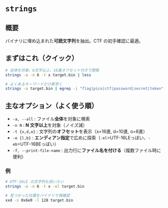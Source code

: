 # `strings`

## 概要

バイナリに埋め込まれた**可読文字列**を抽出。CTF の初手確認に最適。

## まずはこれ（クイック）

```bash
# 全体を対象、6文字以上、16進オフセット付きで閲覧
strings -a -n 6 -t x target.bin | less

# よくあるキーワードだけ素早く
strings -a target.bin | egrep -i "flag|pico|ctf|password|secret|token"
```

## 主なオプション（よく使う順）

* `-a, --all` : ファイル**全体**を対象に検索
* `-n N` : **N 文字以上**を対象（ノイズ減）
* `-t {x,d,o}` : 文字列の**オフセット**を表示（x=16進, d=10進, o=8進）
* `-e {l,b}` : **エンディアン指定**で広めに探索（`-el`=UTF-16LEっぽい、`-eb`=UTF-16BEっぽい）
* `-f, --print-file-name` : 出力行に**ファイル名を付ける**（複数ファイル時に便利）

### 例

```bash
# UTF-16LE の文字列も拾いたい
strings -a -n 6 -t x -el target.bin

# 見つかった位置をバイナリで再確認
xxd -s 0x6e0 -l 128 target.bin
```
